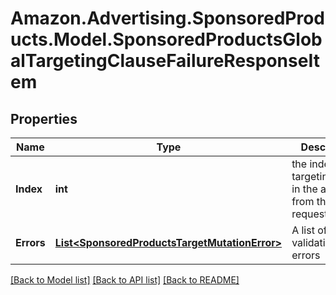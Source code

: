 # Amazon.Advertising.SponsoredProducts.Model.SponsoredProductsGlobalTargetingClauseFailureResponseItem

## Properties

Name | Type | Description | Notes
------------ | ------------- | ------------- | -------------
**Index** | **int** | the index of the targetingClause in the array from the request body | 
**Errors** | [**List&lt;SponsoredProductsTargetMutationError&gt;**](SponsoredProductsTargetMutationError.md) | A list of validation errors | [optional] 

[[Back to Model list]](../README.md#documentation-for-models) [[Back to API list]](../README.md#documentation-for-api-endpoints) [[Back to README]](../README.md)


